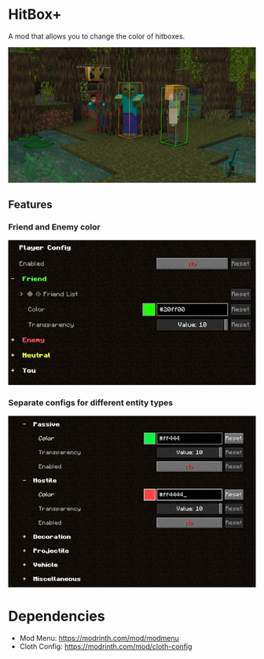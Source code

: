 # HitBox+

A mod that allows you to change the color of hitboxes.

![showcase](assets/readme/showcase.png)

## Features

### Friend and Enemy color

![player config](assets/readme/player_config.png)

### Separate configs for different entity types

![entity config](assets/readme/entity_config.png)


# Dependencies

- Mod Menu: https://modrinth.com/mod/modmenu
- Cloth Config: https://modrinth.com/mod/cloth-config